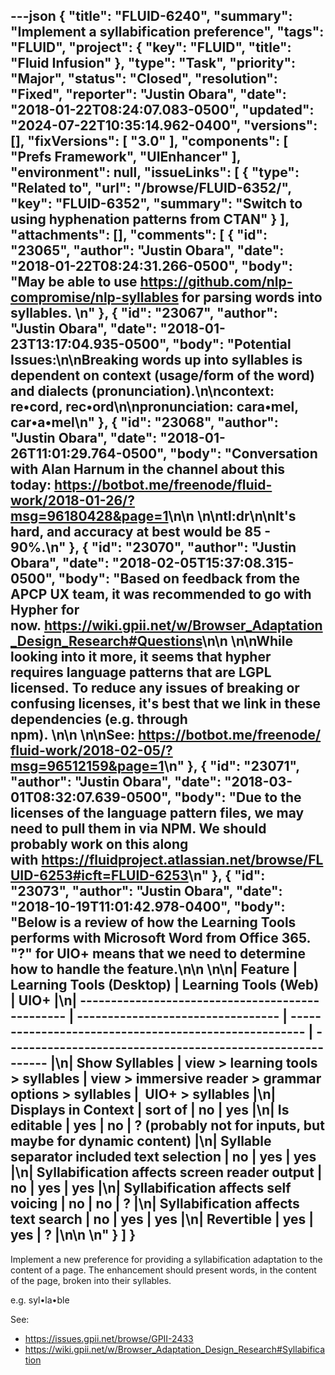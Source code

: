 ---json
{
  "title": "FLUID-6240",
  "summary": "Implement a syllabification preference",
  "tags": "FLUID",
  "project": {
    "key": "FLUID",
    "title": "Fluid Infusion"
  },
  "type": "Task",
  "priority": "Major",
  "status": "Closed",
  "resolution": "Fixed",
  "reporter": "Justin Obara",
  "date": "2018-01-22T08:24:07.083-0500",
  "updated": "2024-07-22T10:35:14.962-0400",
  "versions": [],
  "fixVersions": [
    "3.0"
  ],
  "components": [
    "Prefs Framework",
    "UIEnhancer"
  ],
  "environment": null,
  "issueLinks": [
    {
      "type": "Related to",
      "url": "/browse/FLUID-6352/",
      "key": "FLUID-6352",
      "summary": "Switch to using hyphenation patterns from CTAN"
    }
  ],
  "attachments": [],
  "comments": [
    {
      "id": "23065",
      "author": "Justin Obara",
      "date": "2018-01-22T08:24:31.266-0500",
      "body": "May be able to use <https://github.com/nlp-compromise/nlp-syllables> for parsing words into syllables. \n"
    },
    {
      "id": "23067",
      "author": "Justin Obara",
      "date": "2018-01-23T13:17:04.935-0500",
      "body": "Potential Issues:\n\nBreaking words up into syllables is dependent on context (usage/form of the word) and dialects (pronunciation).\n\ncontext: re•cord, rec•ord\n\npronunciation: cara•mel, car•a•mel\n"
    },
    {
      "id": "23068",
      "author": "Justin Obara",
      "date": "2018-01-26T11:01:29.764-0500",
      "body": "Conversation with Alan Harnum in the channel about this today: <https://botbot.me/freenode/fluid-work/2018-01-26/?msg=96180428&page=1>\n\n \n\ntl:dr\n\nIt's hard, and accuracy at best would be 85 - 90%.\n"
    },
    {
      "id": "23070",
      "author": "Justin Obara",
      "date": "2018-02-05T15:37:08.315-0500",
      "body": "Based on feedback from the APCP UX team, it was recommended to go with Hypher for now. <https://wiki.gpii.net/w/Browser_Adaptation_Design_Research#Questions>\n\n \n\nWhile looking into it more, it seems that hypher requires language patterns that are LGPL licensed. To reduce any issues of breaking or confusing licenses, it's best that we link in these dependencies (e.g. through npm). \n\n \n\nSee: <https://botbot.me/freenode/fluid-work/2018-02-05/?msg=96512159&page=1>\n"
    },
    {
      "id": "23071",
      "author": "Justin Obara",
      "date": "2018-03-01T08:32:07.639-0500",
      "body": "Due to the licenses of the language pattern files, we may need to pull them in via NPM. We should probably work on this along with <https://fluidproject.atlassian.net/browse/FLUID-6253#icft=FLUID-6253>\n"
    },
    {
      "id": "23073",
      "author": "Justin Obara",
      "date": "2018-10-19T11:01:42.978-0400",
      "body": "Below is a review of how the Learning Tools performs with Microsoft Word from Office 365. \"?\" for UIO+ means that we need to determine how to handle the feature.\n\n \n\n| **Feature**                                      | **Learning Tools (Desktop)**      | **Learning Tools (Web)**                              | **UIO+**                                                   |\n| ------------------------------------------------ | --------------------------------- | ----------------------------------------------------- | ---------------------------------------------------------- |\n| **Show Syllables**                               | view > learning tools > syllables | view > immersive reader > grammar options > syllables |  UIO+ > syllables                                          |\n| **Displays in Context**                          | sort of                           | no                                                    | yes                                                        |\n| **Is editable**                                  | yes                               | no                                                    | ? (probably not for inputs, but maybe for dynamic content) |\n| **Syllable separator included text selection**   | no                                | yes                                                   | yes                                                        |\n| **Syllabification affects screen reader output** | no                                | yes                                                   | yes                                                        |\n| **Syllabification affects self voicing**         | no                                | no                                                    | ?                                                          |\n| **Syllabification affects text search**          | no                                | yes                                                   | yes                                                        |\n| **Revertible**                                   | yes                               | yes                                                   | ?                                                          |\n\n \n"
    }
  ]
}
---
Implement a new preference for providing a syllabification adaptation to the content of a page. The enhancement should present words, in the content of the page, broken into their syllables. 

e.g. syl•la•ble

See:

* <https://issues.gpii.net/browse/GPII-2433>
* <https://wiki.gpii.net/w/Browser_Adaptation_Design_Research#Syllabification>

        